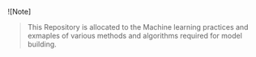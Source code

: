 ![Note] 
> This Repository is allocated  to the Machine learning practices and exmaples of various methods and algorithms required for model building. 